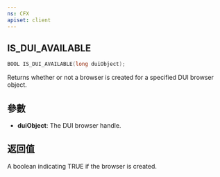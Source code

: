 ```yaml
---
ns: CFX
apiset: client
---
```

## IS_DUI_AVAILABLE

```c
BOOL IS_DUI_AVAILABLE(long duiObject);
```

Returns whether or not a browser is created for a specified DUI browser object.

## 參數
* **duiObject**: The DUI browser handle.

## 返回值
A boolean indicating TRUE if the browser is created.
